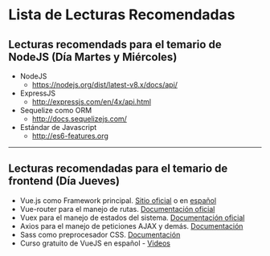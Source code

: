 # Lista de Lecturas Recomendadas



## Lecturas recomendads para el temario de NodeJS (Día Martes y Miércoles)


- NodeJS
  - https://nodejs.org/dist/latest-v8.x/docs/api/
- ExpressJS
  - http://expressjs.com/en/4x/api.html
- Sequelize como ORM
    -  http://docs.sequelizejs.com/
- Estándar de Javascript
    - http://es6-features.org

---------------------------------

## Lecturas recomendadas para el temario de frontend (Día Jueves)
- Vue.js como Framework principal. [Sitio oficial](https://vuejs.org/) o en [español](https://es-vuejs.github.io/vuejs.org/)
- Vue-router para el manejo de rutas. [Documentación oficial](https://router.vuejs.org/)
- Vuex para el manejo de estados del sistema. [Documentación oficial](https://vuex.vuejs.org)
- Axios para el manejo de peticiones AJAX y demás. [Documentación](https://github.com/mzabriskie/axios)
- Sass como preprocesador CSS. [Documentación](http://sass-lang.com/)
- Curso gratuito de VueJS en español - [Videos](http://vue.wmedia.es/ )